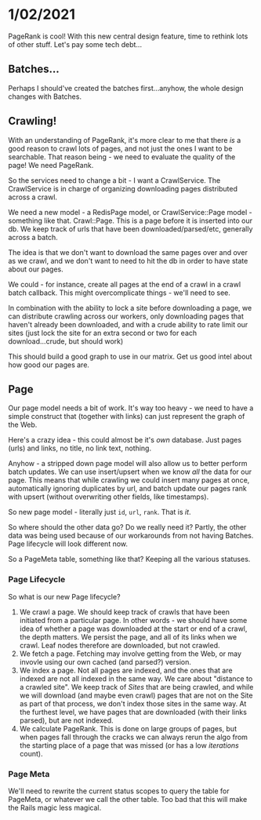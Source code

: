 # 1/02/2021
PageRank is cool!  With this new central design feature, time to rethink lots of other stuff.  Let's pay some tech debt...

## Batches...
Perhaps I should've created the batches first...anyhow, the whole design changes with Batches.

## Crawling!
With an understanding of PageRank, it's more clear to me that there _is_ a good reason to crawl lots of pages, and not just the ones I want to be searchable.  That reason being - we need to evaluate the quality of the page!  We need PageRank.

So the services need to change a bit - I want a CrawlService.  The CrawlService is in charge of organizing downloading pages distributed across a crawl.

We need a new model - a RedisPage model, or CrawlService::Page model - something like that.  Crawl::Page.  This is a page before it is inserted into our db.  We keep track of urls that have been downloaded/parsed/etc, generally across a batch.

The idea is that we don't want to download the same pages over and over as we crawl, and we don't want to need to hit the db in order to have state about our pages.

We could - for instance, create all pages at the end of a crawl in a crawl batch callback.  This might overcomplicate things - we'll need to see.

In combination with the ability to lock a site before downloading a page, we can distribute crawling across our workers, only downloading pages that haven't already been downloaded, and with a crude ability to rate limit our sites (just lock the site for an extra second or two for each download...crude, but should work)

This should build a good graph to use in our matrix.  Get us good intel about how good our pages are.

## Page
Our page model needs a bit of work.  It's way too heavy - we need to have a simple construct that (together with links) can just represent the graph of the Web.

Here's a crazy idea - this could almost be it's _own_ database.  Just pages (urls) and links, no title, no link text, nothing.

Anyhow - a stripped down page model will also allow us to better perform batch updates.  We can use insert/upsert when we know _all_ the data for our page.  This means that while crawling we could insert many pages at once, automatically ignoring duplicates by url, and batch update our pages rank with upsert (without overwriting other fields, like timestamps).

So new page model - literally just `id`, `url`, `rank`.  That is _it_.

So where should the other data go?  Do we really need it?  Partly, the other data was being used because of our workarounds from not having Batches.  Page lifecycle will look different now.

So a PageMeta table, something like that?  Keeping all the various statuses.

### Page Lifecycle
So what is our new Page lifecycle?

1. We crawl a page.  We should keep track of crawls that have been initiated from a particular page.  In other words - we should have some idea of whether a page was downloaded at the start or end of a crawl, the depth matters.  We persist the page, and all of its links when we crawl.  Leaf nodes therefore are downloaded, but not crawled.
2. We fetch a page.  Fetching may involve getting from the Web, or may invovle using our own cached (and parsed?) version.
3. We index a page.  Not all pages are indexed, and the ones that are indexed are not all indexed in the same way.  We care about "distance to a crawled site". We keep track of _Sites_ that are being crawled, and while we will download (and maybe even crawl) pages that are not on the Site as part of that process, we don't index those sites in the same way.  At the furthest level, we have pages that are downloaded (with their links parsed), but are not indexed.
4. We calculate PageRank.  This is done on large groups of pages, but when pages fall through the cracks we can always rerun the algo from the starting place of a page that was missed (or has a low _iterations_ count).

### Page Meta
We'll need to rewrite the current status scopes to query the table for PageMeta, or whatever we call the other table. Too bad that this will make the Rails magic less magical.